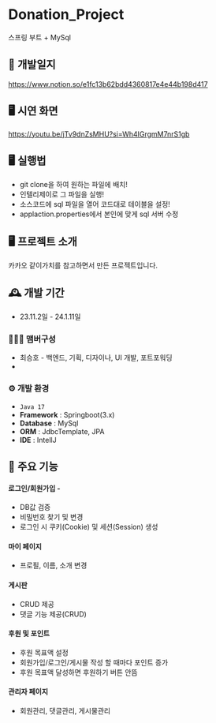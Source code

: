 # Donation_Project
스프링 부트 + MySql


## 📖 개발일지
https://www.notion.so/e1fc13b62bdd4360817e4e44b198d417


## 🖥️ 시연 화면
https://youtu.be/jTv9dnZsMHU?si=Wh4IGrgmM7nrS1gb


## 🖥 실행법
- git clone을 하여 원하는 파일에 배치!
- 인텔리제이로 그 파일을 실행!
- 소스코드에 sql 파일을 열어 코드대로 테이블을 설정!
- applaction.properties에서 본인에 맞게 sql 서버 수정


## 🖥️ 프로젝트 소개
카카오 같이가치를 참고하면서 만든 프로젝트입니다.
<br>

## 🕰️ 개발 기간
* 23.11.2일 - 24.1.11일

### 🧑‍🤝‍🧑 맴버구성
 -  최승호 - 백엔드, 기획, 디자이나, UI 개발, 포트포워딩
 - 
### ⚙️ 개발 환경
- `Java 17`
- **Framework** : Springboot(3.x)
- **Database** : MySql
- **ORM** : JdbcTemplate, JPA
- **IDE** : IntellJ

## 📌 주요 기능
#### 로그인/회원가입 -
- DB값 검증
- 비밀번호 찾기 및 변경 
- 로그인 시 쿠키(Cookie) 및 세션(Session) 생성

#### 마이 페이지 
- 프로필, 이름, 소개 변경

#### 게시판 
- CRUD 제공
- 댓글 기능 제공(CRUD)
  
#### 후원 및 포인트 
- 후원 목표액 설정
- 회원가입/로그인/게시물 작성 할 때마다 포인트 증가
- 후원 목표액 달성하면 후원하기 버튼 안뜸
  
#### 관리자 페이지 
- 회원관리, 댓글관리, 게시물관리 
